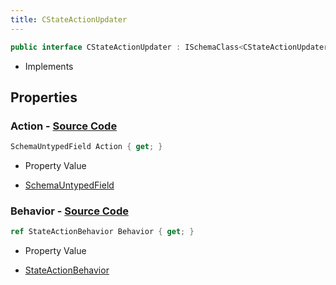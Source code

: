 ```yaml
---
title: CStateActionUpdater
---
```


```csharp
public interface CStateActionUpdater : ISchemaClass<CStateActionUpdater>, ISchemaField, ISchemaClass, INativeHandle
```

- Implements

## Properties

### **Action** - [Source Code](https://github.com/swiftly-solution/swiftlys2/blob/main/managed/src/SwiftlyS2.Generated/Schemas/Interfaces/CStateActionUpdater.cs#L17)

```csharp
SchemaUntypedField Action { get; }
```

- Property Value

- [SchemaUntypedField](/docs/api/shared/schemas/schemauntypedfield)

### **Behavior** - [Source Code](https://github.com/swiftly-solution/swiftlys2/blob/main/managed/src/SwiftlyS2.Generated/Schemas/Interfaces/CStateActionUpdater.cs#L19)

```csharp
ref StateActionBehavior Behavior { get; }
```

- Property Value

- [StateActionBehavior](/docs/api/shared/schemadefinitions/stateactionbehavior)

